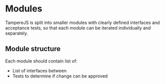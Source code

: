 # Modules

TampereJS is split into smaller modules with clearly defined interfaces and acceptance tests, so
that each module can be iterated individually and separately.

## Module structure

Each module should contain list of:

- List of interfaces between
- Tests to determine if change can be approved
